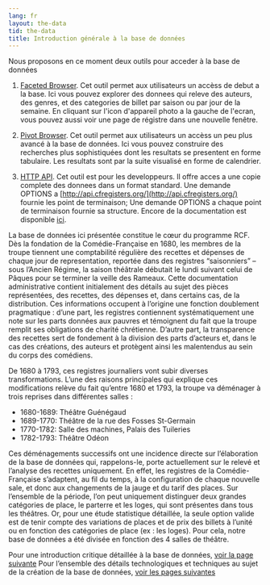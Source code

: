 ```yaml
---
lang: fr
layout: the-data
tid: the-data
title: Introduction générale à la base de données
---
```


Nous proposons en ce moment deux outils pour acceder à la base de données

1. [Faceted Browser](http://app.cfregisters.org/registers).
Cet outil permet aux utilisateurs un accèss de debut a la base. Ici vous pouvez explorer des donnees qui releve des auteurs, des genres, et des categories de billet par saison ou par jour de la semaine. En cliquant sur l'icon d'appareil photo a la gauche de l'ecran, vous pouvez aussi voir une page de régistre dans une nouvelle fenêtre.

2. [Pivot Browser](/app). 
Cet outil permet aux utilisateurs un accèss un peu plus avancé à la base de données. Ici vous pouvez construire des recherches plus sophistiquées dont les resultats se presentent en forme tabulaire. Les resultats sont par la suite visualisé en forme de calendrier.

3. <a href="http://api.cfregisters.org/" target="_blank">HTTP API</a>.
Cet outil est pour les developpeurs. Il offre acces a une copie complete des donnees dans un format standard. Une demande OPTIONS a [http://api.cfregisters.org/](http://api.cfregisters.org/) fournie les point de terminaison; Une demande OPTIONS a chaque point de terminaison fournie sa structure. Encore de la documentation est disponible [ici](https://github.com/begriffs/postgrest/wiki/Routing).

La base de données ici présentée constitue le cœur du programme RCF. Dès la fondation de la Comédie-Française en 1680, les membres de la troupe tiennent une comptabilité régulière des recettes et dépenses de chaque jour de representation, reportée dans des registres “saisonniers” – sous l’Ancien Régime, la saison théâtrale débutait le lundi suivant celui de Pâques pour se terminer la veille des Rameaux. Cette documentation administrative contient initialement des détails au sujet des pièces représentées, des recettes, des dépenses et, dans certains cas, de la distribution. Ces informations occupent à l’origine une fonction doublement pragmatique : d’une part, les registres contiennent systématiquement une note sur les parts données aux pauvres et témoignent du fait que la troupe remplit ses obligations de charité chrétienne. D’autre part, la transparence des recettes sert de fondement à la division des parts d’acteurs et, dans le cas des créations, des auteurs et protègent ainsi les malentendus au sein du corps des comédiens. 

De 1680 à 1793, ces registres journaliers vont subir diverses transformations. L’une des raisons principales qui explique ces modifications relève du fait qu’entre 1680 et 1793, la troupe va déménager à trois reprises dans différentes salles : 

- 1680-1689: Théâtre Guénégaud
- 1689-1770: Théâtre de la rue des Fosses St-Germain
- 1770-1782: Salle des machines, Palais des Tuileries
- 1782-1793: Théâtre Odéon

Ces déménagements successifs ont une incidence directe sur l’élaboration de la base de données qui, rappelons-le, porte actuellement sur le relevé et l’analyse des recettes uniquement. En effet, les registres de la Comédie-Française s’adaptent, au fil du temps, à la configuration de chaque nouvelle sale, et donc aux changements de la jauge et du tarif des places. Sur l’ensemble de la période, l’on peut uniquement distinguer deux grandes catégories de place, le parterre et les loges, qui sont présentes dans tous les théâtres.  Or, pour une étude statistique détaillée, la seule option valide est de tenir compte des variations de places et de prix des billets à l’unité ou en fonction des catégories de place (ex : les loges). Pour cela, notre base de données a été divisée en fonction des 4 salles de théâtre. 

<!-- Pour des détails architecturaux et des précisions sur l’histoire des places et des tarifs, voir les pages suivantes: -->
Pour une introduction critique détaillée à la base de données, [voir la page suivante](/fr/ouvrages)
Pour l’ensemble des détails technologiques et techniques au sujet de la création de la base de données, [voir les pages suivantes](/fr/ouvrages/)

